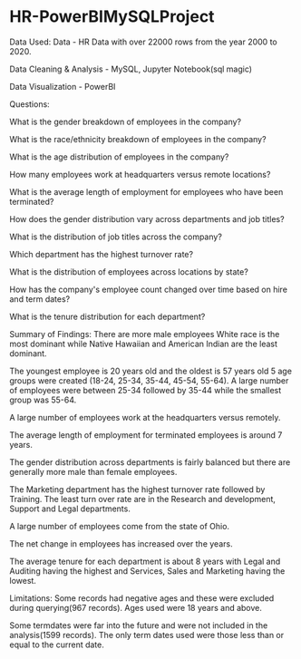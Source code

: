 # HR-PowerBIMySQLProject



Data Used:
Data - HR Data with over 22000 rows from the year 2000 to 2020.

Data Cleaning & Analysis - MySQL, Jupyter Notebook(sql magic)

Data Visualization - PowerBI

Questions:

What is the gender breakdown of employees in the company?

What is the race/ethnicity breakdown of employees in the company?

What is the age distribution of employees in the company?

How many employees work at headquarters versus remote locations?

What is the average length of employment for employees who have been terminated?

How does the gender distribution vary across departments and job titles?

What is the distribution of job titles across the company?

Which department has the highest turnover rate?

What is the distribution of employees across locations by state?

How has the company's employee count changed over time based on hire and term dates?

What is the tenure distribution for each department?

Summary of Findings:
There are more male employees
White race is the most dominant while Native Hawaiian and American Indian are the least dominant.

The youngest employee is 20 years old and the oldest is 57 years old
5 age groups were created (18-24, 25-34, 35-44, 45-54, 55-64). A large number of employees were between 25-34 followed by 35-44 while the smallest group was 55-64.

A large number of employees work at the headquarters versus remotely.

The average length of employment for terminated employees is around 7 years.

The gender distribution across departments is fairly balanced but there are generally more male than female employees.

The Marketing department has the highest turnover rate followed by Training. The least turn over rate are in the Research and development, Support and Legal departments.

A large number of employees come from the state of Ohio.

The net change in employees has increased over the years.

The average tenure for each department is about 8 years with Legal and Auditing having the highest and Services, Sales and Marketing having the lowest.

Limitations:
Some records had negative ages and these were excluded during querying(967 records). Ages used were 18 years and above.

Some termdates were far into the future and were not included in the analysis(1599 records). The only term dates used were those less than or equal to the current date.
